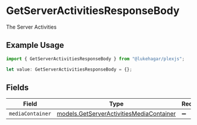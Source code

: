 # GetServerActivitiesResponseBody

The Server Activities

## Example Usage

```typescript
import { GetServerActivitiesResponseBody } from "@lukehagar/plexjs";

let value: GetServerActivitiesResponseBody = {};
```

## Fields

| Field                                                                                      | Type                                                                                       | Required                                                                                   | Description                                                                                |
| ------------------------------------------------------------------------------------------ | ------------------------------------------------------------------------------------------ | ------------------------------------------------------------------------------------------ | ------------------------------------------------------------------------------------------ |
| `mediaContainer`                                                                           | [models.GetServerActivitiesMediaContainer](../models/getserveractivitiesmediacontainer.md) | :heavy_minus_sign:                                                                         | N/A                                                                                        |